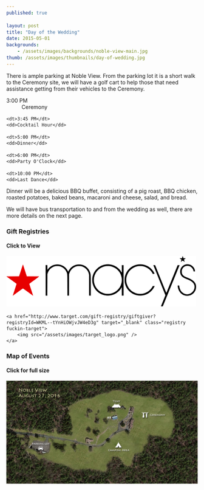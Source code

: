 ```yaml
---
published: true

layout: post
title: "Day of the Wedding"
date: 2015-05-01
backgrounds:
    - /assets/images/backgrounds/noble-view-main.jpg
thumb: /assets/images/thumbnails/day-of-wedding.jpg
---
```


There is ample parking at Noble View. From the parking lot it is a short walk to the Ceremony site, we will have a golf cart to help those that need assistance getting from their vehicles to the Ceremony.

<dl>
    <dt>3:00 PM</dt>
    <dd>Ceremony</dd>

    <dt>3:45 PM</dt>
    <dd>Cocktail Hour</dd>

    <dt>5:00 PM</dt>
    <dd>Dinner</dd>

    <dt>6:00 PM</dt>
    <dd>Party O'Clock</dd>

    <dt>10:00 PM</dt>
    <dd>Last Dance</dd>
</dl>

Dinner will be a delicious BBQ buffet, consisting of a pig roast, BBQ chicken, roasted potatoes, baked beans, macaroni and cheese, salad, and bread.

We will have bus transportation to and from the wedding as well, there are more details on the next page.

### Gift Registries

#### Click to View

<div class="registry-list">
    <a href="http://www1.macys.com/registry/wedding/guest/?registryId=6516820" target="_blank" class="registry">
        <img src="/assets/images/macys_logo.png" />
    </a>

    <a href="http://www.target.com/gift-registry/giftgiver?registryId=WKML--tYnHiOWjvJW4eD3g" target="_blank" class="registry fuckin-target">
        <img src="/assets/images/target_logo.png" />
    </a>
</div>

### Map of Events

#### Click for full size

<a href="/assets/images/map.jpg" target="_blank">
        <img src="/assets/images/map.jpg" title="Click for larger view" />
</a>
